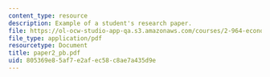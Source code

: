 ```yaml
---
content_type: resource
description: Example of a student's research paper.
file: https://ol-ocw-studio-app-qa.s3.amazonaws.com/courses/2-964-economics-of-marine-transportation-industries-fall-2006/805369e85af7e2afec58c8ae7a435d9e_paper2_pb.pdf
file_type: application/pdf
resourcetype: Document
title: paper2_pb.pdf
uid: 805369e8-5af7-e2af-ec58-c8ae7a435d9e
---
```


